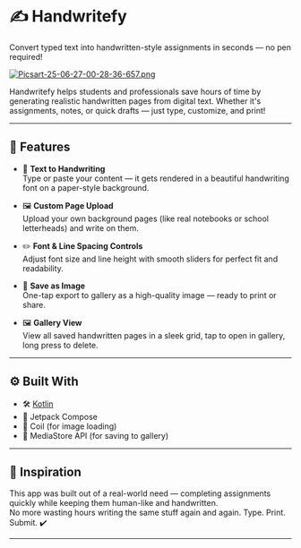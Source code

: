 # ✍️ Handwritefy

Convert typed text into handwritten-style assignments in seconds — no pen required!

[![Picsart-25-06-27-00-28-36-657.png](https://i.postimg.cc/0jmQC2SC/Picsart-25-06-27-00-28-36-657.png)](https://postimg.cc/wRqgqz0t)

Handwritefy helps students and professionals save hours of time by generating realistic handwritten pages from digital text. Whether it's assignments, notes, or quick drafts — just type, customize, and print!

---

## 🚀 Features

- 📄 **Text to Handwriting**  
  Type or paste your content — it gets rendered in a beautiful handwriting font on a paper-style background.

- 🖼️ **Custom Page Upload**  
  Upload your own background pages (like real notebooks or school letterheads) and write on them.

- ✏️ **Font & Line Spacing Controls**  
  Adjust font size and line height with smooth sliders for perfect fit and readability.

- 💾 **Save as Image**  
  One-tap export to gallery as a high-quality image — ready to print or share.

- 🖼️ **Gallery View**  
  View all saved handwritten pages in a sleek grid, tap to open in gallery, long press to delete.

---

## ⚙️ Built With

- 🛠️ [Kotlin](https://kotlinlang.org/)
- 💚 Jetpack Compose
- 📸 Coil (for image loading)
- 📁 MediaStore API (for saving to gallery)

---

## 🧠 Inspiration

This app was built out of a real-world need — completing assignments quickly while keeping them human-like and handwritten.  
No more wasting hours writing the same stuff again and again. Type. Print. Submit. ✔️

---
